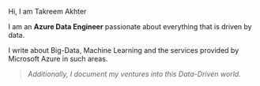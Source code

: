 Hi, I am Takreem Akhter

I am an **Azure Data Engineer** passionate about everything that is driven by data. 

I write about Big-Data, Machine Learning and the services provided by Microsoft Azure in such areas.


> *Additionally, I document my ventures into this Data-Driven world.* 
